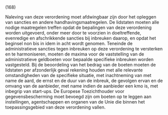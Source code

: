 (168)

Naleving van deze verordening moet afdwingbaar zijn door het opleggen van sancties en andere handhavingsmaatregelen. De lidstaten moeten alle nodige maatregelen treffen opdat de bepalingen van deze verordening worden uitgevoerd, onder meer door te voorzien in doeltreffende, evenredige en afschrikkende sancties bij inbreuken daarop, en opdat het beginsel non bis in idem in acht wordt genomen. Teneinde de administratieve sancties tegen inbreuken op deze verordening te versterken en te harmoniseren, moeten de maxima voor de vaststelling van de administratieve geldboeten voor bepaalde specifieke inbreuken worden vastgesteld. Bij de beoordeling van het bedrag van de boeten moeten de lidstaten per afzonderlijk geval rekening houden met alle relevante omstandigheden van de specifieke situatie, met inachtneming van met name de aard, de ernst en de duur van de inbreuk, de gevolgen ervan en de omvang van de aanbieder, met name indien de aanbieder een kmo is, met inbegrip van start-ups. De Europese Toezichthouder voor gegevensbescherming moet bevoegd zijn om boeten op te leggen aan instellingen, agentschappen en organen van de Unie die binnen het toepassingsgebied van deze verordening vallen.

